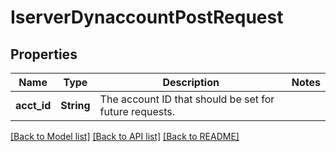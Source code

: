 # IserverDynaccountPostRequest

## Properties

Name | Type | Description | Notes
------------ | ------------- | ------------- | -------------
**acct_id** | **String** | The account ID that should be set for future requests. |

[[Back to Model list]](../README.md#documentation-for-models) [[Back to API list]](../README.md#documentation-for-api-endpoints) [[Back to README]](../README.md)
